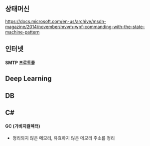 ## 상태머신
https://docs.microsoft.com/en-us/archive/msdn-magazine/2014/november/mvvm-wpf-commanding-with-the-state-machine-pattern

## 인터넷 
#### SMTP 프로토콜

## Deep Learning

## DB


## C#
#### GC (가비지컬렉터)
   - 정리되지 않은 메모리, 유효하지 않은 메모리 주소를 정리


